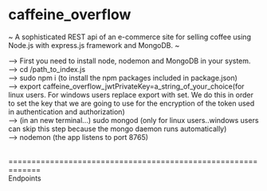 # caffeine_overflow

 ~ A sophisticated REST api of an e-commerce site for selling coffee using Node.js with express.js framework and MongoDB. ~<br>
 
--> First you need to install node, nodemon and MongoDB in your system.<br>
--> cd /path_to_index.js<br>
--> sudo npm i (to install the npm packages included in package.json)<br>
--> export caffeine_overflow_jwtPrivateKey=a_string_of_your_choice(for linux users. For windows users replace export with set. We do this in order to set the key that we are going to use for the encryption of the token used in authentication and authorization)<br>
--> (in an new terminal...) sudo mongod (only for linux users..windows users can skip this step because the mongo daemon runs automatically)<br>
--> nodemon (the app listens to port 8765)<br>

<br> ============================================================= </br>
Endpoints

